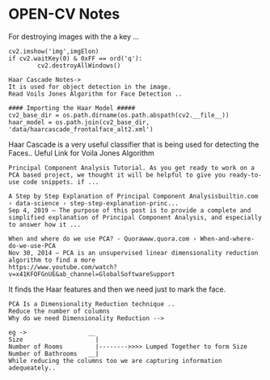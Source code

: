 # OPEN-CV Notes

For destroying images with the a key ...
```
cv2.imshow('img',imgElon)
if cv2.waitKey(0) & 0xFF == ord('q'):
        cv2.destroyAllWindows()
```

```
Haar Cascade Notes-> 
It is used for object detection in the image.
Read Voils Jones Algorithm for Face Detection ..

#### Importing the Haar Model #####
cv2_base_dir = os.path.dirname(os.path.abspath(cv2.__file__))
haar_model = os.path.join(cv2_base_dir, 'data/haarcascade_frontalface_alt2.xml')
```
Haar Cascade is a very useful classifier that is being used for detecting the Faces..
Ueful Link for Voila Jones Algorithm
```earning Tutorialwww.dezyre.com › data-science-in-python-tutorial › pr...
Principal Component Analysis Tutorial. As you get ready to work on a PCA based project, we thought it will be helpful to give you ready-to-use code snippets. if ...

A Step by Step Explanation of Principal Component Analysisbuiltin.com › data-science › step-step-explanation-princ...
Sep 4, 2019 — The purpose of this post is to provide a complete and simplified explanation of Principal Component Analysis, and especially to answer how it ...

When and where do we use PCA? - Quorawww.quora.com › When-and-where-do-we-use-PCA
Nov 30, 2014 — PCA is an unsupervised linear dimensionality reduction algorithm to find a more
https://www.youtube.com/watch?v=x41KFOFGnUE&ab_channel=GlobalSoftwareSupport
```
It finds the Haar features and then we need just to mark the face.


```
PCA Is a Dimensionality Reduction technique ..
Reduce the number of columns
Why do we need Dimensionality Reduction --> 

eg ->                 __
Size                    |
Number of Rooms         |-------->>>> Lumped Together to form Size 
Number of Bathrooms   __|
While reducing the columns too we are capturing information adequeately..


```             
